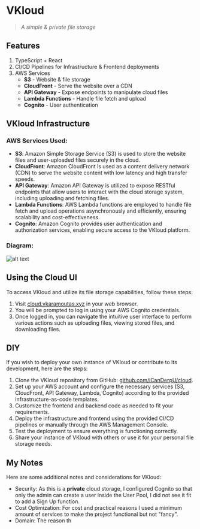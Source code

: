 # VKloud
> *A simple & private file storage*

## Features
1. TypeScript + React
2. CI/CD Pipelines for Infrastructure & Frontend deployments
3. AWS Services
    - **S3** - Website & file storage
    - **CloudFront** - Serve the website over a CDN
    - **API Gateway** - Expose endpoints to manipulate cloud files
    - **Lambda Functions** - Handle file fetch and upload
    - **Cognito** - User authentication

## VKloud Infrastructure

### AWS Services Used:
- **S3**: Amazon Simple Storage Service (S3) is used to store the website files and user-uploaded files securely in the cloud.
- **CloudFront**: Amazon CloudFront is used as a content delivery network (CDN) to serve the website content with low latency and high transfer speeds.
- **API Gateway**: Amazon API Gateway is utilized to expose RESTful endpoints that allow users to interact with the cloud storage system, including uploading and fetching files.
- **Lambda Functions**: AWS Lambda functions are employed to handle file fetch and upload operations asynchronously and efficiently, ensuring scalability and cost-effectiveness.
- **Cognito**: Amazon Cognito provides user authentication and authorization services, enabling secure access to the VKloud platform.

### Diagram:
![alt text](https://github.com/iCanDerpU/cloud/images/vkloud-infra.png "VKloud infrastracture")

## Using the Cloud UI

To access VKloud and utilize its file storage capabilities, follow these steps:

1. Visit [cloud.vkaramoutas.xyz](https://cloud.vkaramoutas.xyz) in your web browser.
2. You will be prompted to log in using your AWS Cognito credentials.
3. Once logged in, you can navigate the intuitive user interface to perform various actions such as uploading files, viewing stored files, and downloading files.

## DIY

If you wish to deploy your own instance of VKloud or contribute to its development, here are the steps:

1. Clone the VKloud repository from GitHub: [github.com/iCanDerpU/cloud](https://github.com/iCanDerpU/cloud).
2. Set up your AWS account and configure the necessary services (S3, CloudFront, API Gateway, Lambda, Cognito) according to the provided infrastructure-as-code templates.
3. Customize the frontend and backend code as needed to fit your requirements.
4. Deploy the infrastructure and frontend using the provided CI/CD pipelines or manually through the AWS Management Console.
5. Test the deployment to ensure everything is functioning correctly.
6. Share your instance of VKloud with others or use it for your personal file storage needs.

## My Notes

Here are some additional notes and considerations for VKloud:

- Security: As this is a **private** cloud storage, I configured Cognito so that only the admin can create a user inside the User Pool, I did not see it fit to add a Sign Up function.
- Cost Optimization: For cost and practical reasons I used a minimum amount of services to make the project functional but not "fancy".
- Domain: The reason th
